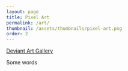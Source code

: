 ```yaml
---
layout: page
title: Pixel Art
permalink: /art/
thumbnail: /assets/thumbnails/pixel-art.png
order: 2
---
```


[Deviant Art Gallery](https://www.deviantart.com/miloscat/gallery)

Some words